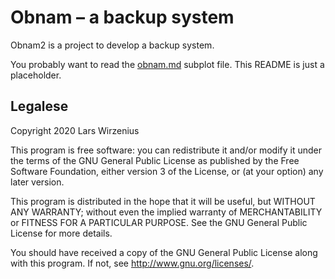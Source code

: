 # Obnam &ndash; a backup system

Obnam2 is a project to develop a backup system.

You probably want to read the [obnam.md](obnam.md) subplot file. This
README is just a placeholder.

## Legalese

Copyright 2020  Lars Wirzenius

This program is free software: you can redistribute it and/or modify
it under the terms of the GNU General Public License as published by
the Free Software Foundation, either version 3 of the License, or
(at your option) any later version.

This program is distributed in the hope that it will be useful,
but WITHOUT ANY WARRANTY; without even the implied warranty of
MERCHANTABILITY or FITNESS FOR A PARTICULAR PURPOSE.  See the
GNU General Public License for more details.

You should have received a copy of the GNU General Public License
along with this program. If not, see <http://www.gnu.org/licenses/>.
